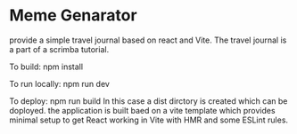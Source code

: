 # Meme Genarator
provide a simple travel journal based on react and Vite. The travel journal is a part of a scrimba tutorial.

To build:
npm install

To run locally:
npm run dev

To deploy:
npm run build In this case a dist dirctory is created which can be doployed. the application is built baed on a vite template which provides minimal setup to get React working in Vite with HMR and some ESLint rules.
